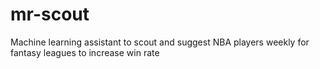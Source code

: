 # mr-scout
Machine learning assistant to scout and suggest NBA players weekly for fantasy leagues to increase win rate
